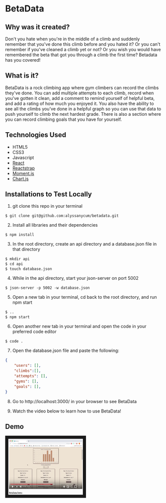 # BetaData

## Why was it created?

Don't you hate when you're in the middle of a climb and suddenly remember that you've done this climb before and you hated it? Or you can't remember if you've cleaned a climb yet or not? Or you wish you would have remembered the beta that got you through a climb the first time? Betadata has you covered! 

## What is it?

BetaData  is  a rock climbing app where gym climbers can record the climbs they've done. You can add multiple attempts to each climb, record when you've gotten it clean, add a comment to remind yourself of helpful beta, and add a rating of how much you enjoyed it. You also have the ability to see all the climbs you've done in a helpful graph so you can use that data to push yourself to climb the next hardest grade. There is also a section where you can record climbing goals that you have for yourself. 

## Technologies Used

* HTML5
* CSS3
* Javascript
* [React](https://reactjs.org/)
* [Reactstrap](https://reactstrap.github.io/)
* [Moment.js](https://momentjs.com/)
* [Chart.js](https://www.chartjs.org/)

## Installations to Test Locally

1. git clone this repo in your terminal
```shell session
$ git clone git@github.com:alyssanycum/betadata.git
```

2. Install all libraries and their dependencies
```shell session
$ npm install
```

3. In the root directory, create an api directory and a database.json file in that directory
```shell session
$ mkdir api
$ cd api
$ touch database.json
```
4. While in the api directory, start your json-server on port 5002
```shell session
$ json-server -p 5002 -w database.json
```

5. Open a new tab in your terminal, cd back to the root directory, and run npm start
```shell session
$ ..
$ npm start
```

6. Open another new tab in your terminal and open the code in your preferred code editor
```shell session
$ code .
```

7. Open the database.json file and paste the following:
```json
{
    "users": [],
    "climbs":[],
    "attempts": [],
    "gyms": [],
    "goals": [],
}
```

8. Go to http://localhost:3000/ in your browser to see BetaData

9. Watch the video below to learn how to use BetaData!

## Demo

<a href="http://www.youtube.com/watch?feature=player_embedded&v=ZF6rTXsdgG0
" target="_blank"><img src="src/BetaDataScreenshot.png" 
alt="IMAGE ALT TEXT HERE" width="240" height="180" border="10" /></a>

